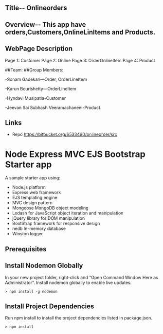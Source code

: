 ## Title-- Onlineorders
## Overview-- This app have orders,Customers,OnlineLinItems and Products.
## WebPage Description
Page 1:  Customer 
Page 2:  Online 
Page 3:  OrderOnlineItem
Page 4:  Product

##Team:
##Group Members:

-Sonam Gadekari—Order, OrderLineItem

-Karun Bourishetty—OrderLineItem

-Hyndavi Musipatla-Customer

-Jeevan Sai Subhash Veeramachaneni-Product.

## Links

- Repo <https://bitbucket.org/S533490/onlineorder/src>


# Node Express MVC EJS Bootstrap Starter app

A sample starter app using:

- Node.js platform
- Express web framework
- EJS templating engine
- MVC design pattern
- Mongoose MongoDB object modeling
- Lodash for JavaScript object iteration and manipulation 
- jQuery library for DOM manipulation
- BootStrap framework for responsive design
- nedb In-memory database
- Winston logger


## Prerequisites

## Install Nodemon Globally

In your new project folder, right-click and "Open Command Window Here as Administrator". Install nodemon globally to enable live updates.

```DOS
> npm install -g nodemon
```

## Install Project Dependencies

Run npm install to install the project dependencies listed in package.json.

```DOS
> npm install
